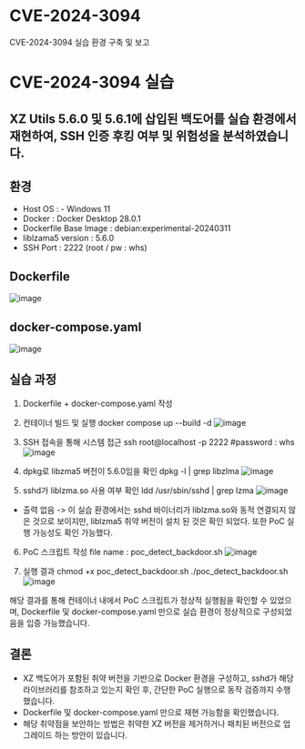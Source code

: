 # CVE-2024-3094
CVE-2024-3094 실습 환경 구축 및 보고
# CVE-2024-3094 실습 

## XZ Utils 5.6.0 및 5.6.1에 삽입된 백도어를 실습 환경에서 재현하여, SSH 인증 후킹 여부 및 위험성을 분석하였습니다.

## 환경
- Host OS : - Windows 11
- Docker : Docker Desktop 28.0.1
- Dockerfile Base Image : debian:experimental-20240311
- liblzama5 version :  5.6.0
- SSH Port : 2222 (root / pw : whs)

## Dockerfile 
![image](https://github.com/user-attachments/assets/8bf5d1fa-a584-427f-861c-68348e53d096)

## docker-compose.yaml
![image](https://github.com/user-attachments/assets/d8ee9388-8aae-431b-96cf-d1a3b81d21e9)

## 실습 과정
1. Dockerfile + docker-compose.yaml 작성
2. 컨테이너 빌드 및 실행
docker compose up --build -d
![image](https://github.com/user-attachments/assets/a4045315-fb9f-4a28-9fee-88b4251576ac)

3. SSH 접속을 통해 시스템 접근
ssh root@localhost -p 2222
#password : whs
![image](https://github.com/user-attachments/assets/4eb3bc87-1491-4a53-ab55-9ff1d3f25996)

4. dpkg로 libzma5 버전이 5.6.0임을 확인
dpkg -l | grep libzlma
![image](https://github.com/user-attachments/assets/3bc9b59c-53aa-4f9a-97ca-80dd6206ba92)

5. sshd가 liblzma.so 사용 여부 확인
ldd /usr/sbin/sshd | grep lzma
![image](https://github.com/user-attachments/assets/3b16ea71-9336-497e-86e5-3acdc14ee84f)
- 출력 없음 -> 이 실습 환경에서는 sshd 바이너리가 liblzma.so와 동적 연결되지 않은 것으로 보이지만, 
liblzma5 취약 버전이 설치 된 것은 확인 되었다. 또한 PoC 실행 가능성도 확인 가능했다.

6. PoC 스크립트 작성
file name : poc_detect_backdoor.sh
![image](https://github.com/user-attachments/assets/05ca70f2-927d-4235-8d18-d26b490ef040)


7. 실행 결과
chmod +x poc_detect_backdoor.sh
./poc_detect_backdoor.sh
![image](https://github.com/user-attachments/assets/434d15dd-d661-476f-a456-4e477498ae33)

해당 결과를 통해 컨테이너 내에서 PoC 스크립트가 정상적 실행됨을 확인할 수 있었으며,
Dockerfile 및 docker-compose.yaml 만으로 실습 환경이 정상적으로 구성되었음을 입증 가능했습니다.

## 결론
- XZ 백도어가 포함된 취약 버전을 기반으로 Docker 환경을 구성하고, sshd가 해당 라이브러리를 참조하고 있는지 확인 후, 간단한 PoC 실행으로 동작 검증까지 수행했습니다.
- Dockerfile 및 docker-compose.yaml 만으로 재현 가능함을 확인했습니다.
- 해당 취약점을 보안하는 방법은 취약한 XZ 버전을 제거하거나 패치된 버전으로 업그레이드 하는 방안이 있습니다.
